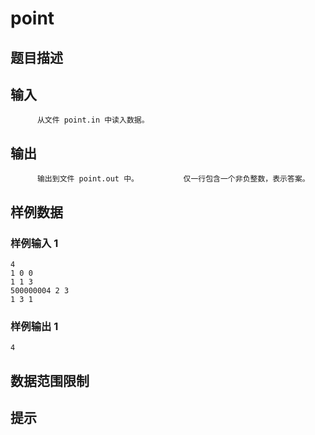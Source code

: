 # point

## 题目描述



## 输入


          从文件 point.in 中读入数据。                  

## 输出


          输出到文件 point.out 中。          仅一行包含一个非负整数，表示答案。        

## 样例数据

### 样例输入 1

```
4
1 0 0
1 1 3
500000004 2 3
1 3 1

```

### 样例输出 1

```
4

```


## 数据范围限制



## 提示


